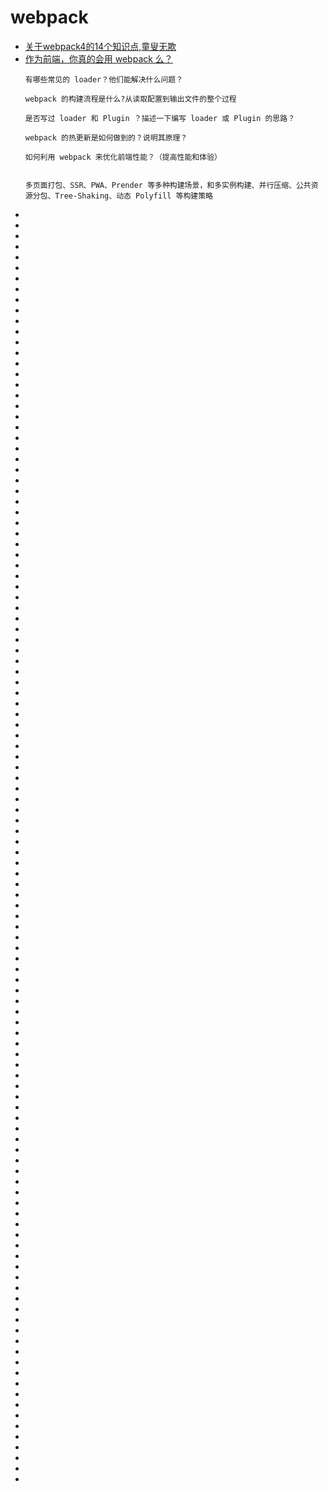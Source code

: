 # webpack
- [关于webpack4的14个知识点,童叟无欺]( https://mp.weixin.qq.com/s/078IaEkIseuxLHX3xhzJgw )
- [作为前端，你真的会用 webpack 么？]( https://mp.weixin.qq.com/s/cCnZ2BBQx-7SmlPJUQgu8g )
    ~~~
    有哪些常见的 loader？他们能解决什么问题？
    
    webpack 的构建流程是什么?从读取配置到输出文件的整个过程
    
    是否写过 loader 和 Plugin ？描述一下编写 loader 或 Plugin 的思路？
    
    webpack 的热更新是如何做到的？说明其原理？
    
    如何利用 webpack 来优化前端性能？（提高性能和体验）
  
  
    多页面打包、SSR、PWA、Prender 等多种构建场景，和多实例构建、并行压缩、公共资源分包、Tree-Shaking、动态 Polyfill 等构建策略
    ~~~
- [](  )
- [](  )
- [](  )
- [](  )
- [](  )
- [](  )
- [](  )
- [](  )
- [](  )
- [](  )
- [](  )
- [](  )
- [](  )
- [](  )
- [](  )
- [](  )
- [](  )
- [](  )
- [](  )
- [](  )
- [](  )
- [](  )
- [](  )
- [](  )
- [](  )
- [](  )
- [](  )
- [](  )
- [](  )
- [](  )
- [](  )
- [](  )
- [](  )
- [](  )
- [](  )
- [](  )
- [](  )
- [](  )
- [](  )
- [](  )
- [](  )
- [](  )
- [](  )
- [](  )
- [](  )
- [](  )
- [](  )
- [](  )
- [](  )
- [](  )
- [](  )
- [](  )
- [](  )
- [](  )
- [](  )
- [](  )
- [](  )
- [](  )
- [](  )
- [](  )
- [](  )
- [](  )
- [](  )
- [](  )
- [](  )
- [](  )
- [](  )
- [](  )
- [](  )
- [](  )
- [](  )
- [](  )
- [](  )
- [](  )
- [](  )
- [](  )
- [](  )
- [](  )
- [](  )
- [](  )
- [](  )
- [](  )
- [](  )
- [](  )
- [](  )
- [](  )
- [](  )
- [](  )
- [](  )
- [](  )
- [](  )
- [](  )
- [](  )
- [](  )
- [](  )
- [](  )
- [](  )
- [](  )
- [](  )
- [](  )
- [](  )
- [](  )
- [](  )
- [](  )
- [](  )
- [](  )
- [](  )
- [](  )
- [](  )
- [](  )
- [](  )
- [](  )
- [](  )
- [](  )
- [](  )
- [](  )
- [](  )
- [](  )
- [](  )
- [](  )